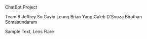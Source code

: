 ChatBot Project

Team 8
Jeffrey So
Gavin Leung
Brian Yang
Caleb D'Souza
Birathan Somasundaram

Sample Text, Lens Flare
